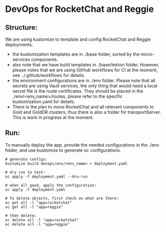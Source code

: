 # DevOps for RocketChat and Reggie

## Structure:
We are using kustomize to template and config RocketChat and Reggie deployments.
- the kustomization templates are in ./base folder, sorted by the micro-services components.
- also note that we have build templates in ./base/tekton folder. However, please notes that we are using GitHub workflows for CI at the moment, see ../.github/workflows for details.
- the environment configurations are in ./env folder. Please note that all secrets are using Vault services, the only thing that would need a local secret file is the route certificates. They should be placed in the ./env/<env_name>/routes, please refer to the specific kustomization.yaml for details.
- There is the plan to move RocketChat and all relevant components to Gold and GoldDR clusters, thus there is also a folder for transportServer. This is work in progress at the moment.

## Run:
To manually deploy the app, provide the needed configurations in the ./env folder, and use kustomize to generate oc configurations.

```shell
# generate configs:
kustomize build devops/env/<env_name> > deployment.yaml

# dry run to test:
oc apply -f deployment.yaml --dru-run

# when all good, apply the configuration:
oc apply -f deployment.yaml

# To delete objects, first check on what are there:
oc get all -l "app=rocketchat"
oc get all -l "app=reggie"

# then delete:
oc delete all -l "app=rocketchat"
oc delete all -l "app=reggie"
```
